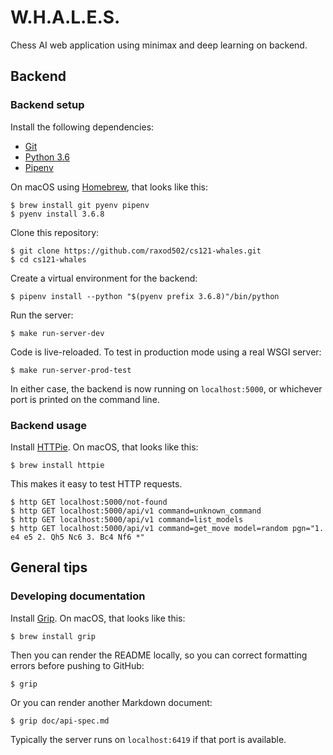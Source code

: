 # W.H.A.L.E.S.

Chess AI web application using minimax and deep learning on backend.

## Backend
### Backend setup

Install the following dependencies:

* [Git](https://git-scm.com/)
* [Python 3.6](https://www.python.org/)
* [Pipenv](https://pipenv.readthedocs.io/en/latest/)

On macOS using [Homebrew](https://brew.sh/), that looks like this:

    $ brew install git pyenv pipenv
    $ pyenv install 3.6.8

Clone this repository:

    $ git clone https://github.com/raxod502/cs121-whales.git
    $ cd cs121-whales

Create a virtual environment for the backend:

    $ pipenv install --python "$(pyenv prefix 3.6.8)"/bin/python

Run the server:

    $ make run-server-dev

Code is live-reloaded. To test in production mode using a real WSGI
server:

    $ make run-server-prod-test

In either case, the backend is now running on `localhost:5000`, or
whichever port is printed on the command line.

### Backend usage

Install [HTTPie](https://httpie.org/). On macOS, that looks like this:

    $ brew install httpie

This makes it easy to test HTTP requests.

    $ http GET localhost:5000/not-found
    $ http GET localhost:5000/api/v1 command=unknown_command
    $ http GET localhost:5000/api/v1 command=list_models
    $ http GET localhost:5000/api/v1 command=get_move model=random pgn="1. e4 e5 2. Qh5 Nc6 3. Bc4 Nf6 *"

## General tips
### Developing documentation

Install [Grip](https://github.com/joeyespo/grip). On macOS, that looks
like this:

    $ brew install grip

Then you can render the README locally, so you can correct formatting
errors before pushing to GitHub:

    $ grip

Or you can render another Markdown document:

    $ grip doc/api-spec.md

Typically the server runs on `localhost:6419` if that port is
available.
